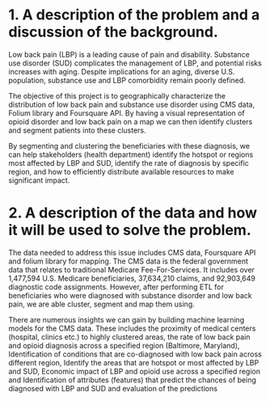 # 1. A description of the problem and a discussion of the background.

Low back pain (LBP) is a leading cause of pain and disability. Substance use disorder (SUD) complicates the management of LBP, and potential risks increases with aging. Despite implications for an aging, diverse U.S. population, substance use and LBP comorbidity remain poorly defined. 

The objective of this project is to geographically characterize the distribution of low back pain and substance use disorder using CMS data, Folium library and Foursquare API. By having a visual representation of opioid disorder and low back pain on a map we can then identify clusters and segment patients into these clusters. 

By segmenting and clustering the beneficiaries with these diagnosis, we can help stakeholders (health department) identify the hotspot or regions most affected by LBP and SUD, identify the rate of diagnosis by specific region,  and how to efficiently distribute available resources to make significant impact.

# 2.	A description of the data and how it will be used to solve the problem.

The data needed to address this issue includes CMS data, Foursquare API and folium library for mapping. The CMS data is the federal government data that relates to traditional Medicare Fee-For-Services. It includes over 1,477,594 U.S. Medicare beneficiaries, 37,634,210 claims, and 92,903,649 diagnostic code assignments. However, after performing ETL for beneficiaries who were diagnosed with substance disorder and low back pain, we are able cluster, segment and map them using.

There are numerous insights we can gain by building machine learning models for the CMS data. These includes the proximity of medical centers (hospital, clinics etc.) to highly clustered areas,  the rate of low back pain and opioid diagnosis across a specified region (Baltimore, Maryland), Identification of  conditions that are co-diagnosed with low back pain across different region, Identify the areas that are hotspot or most affected by LBP and SUD, Economic impact of LBP and opioid use across a specified region and Identification of attributes (features) that predict the chances of being diagnosed with LBP and SUD and evaluation of the predictions



